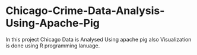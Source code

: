 # Chicago-Crime-Data-Analysis-Using-Apache-Pig
In this project Chicago Data is Analysed Using apache pig
also Visualization is done using R programming lanuage.
